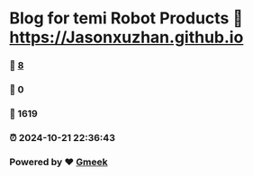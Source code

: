 # Blog for temi Robot Products :link: https://Jasonxuzhan.github.io 
### :page_facing_up: [8](https://Jasonxuzhan.github.io/tag.html) 
### :speech_balloon: 0 
### :hibiscus: 1619 
### :alarm_clock: 2024-10-21 22:36:43 
### Powered by :heart: [Gmeek](https://github.com/Meekdai/Gmeek)
